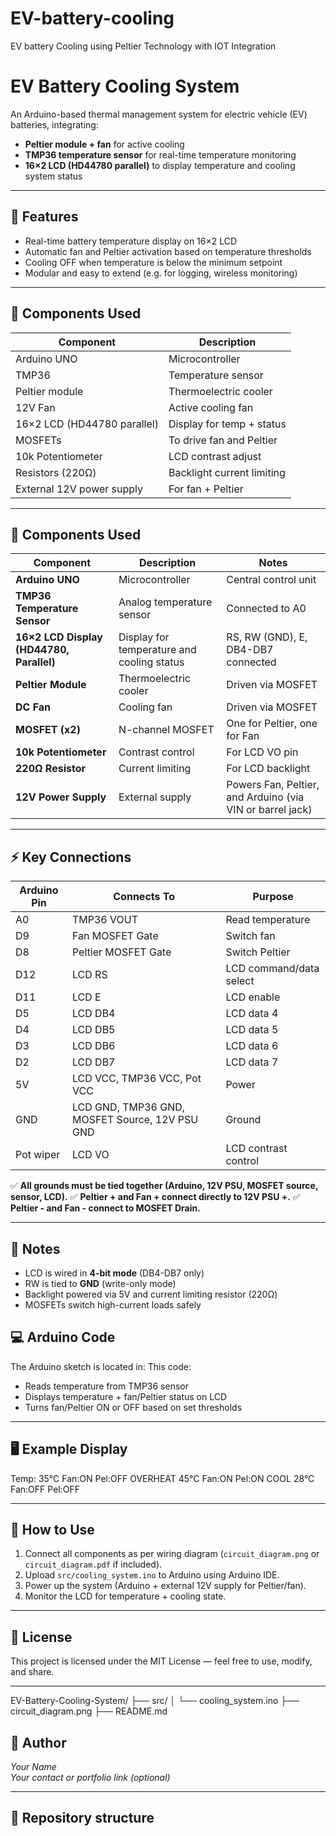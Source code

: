 # EV-battery-cooling
EV battery Cooling using Peltier Technology with IOT Integration
# EV Battery Cooling System

An Arduino-based thermal management system for electric vehicle (EV) batteries, integrating:
- **Peltier module + fan** for active cooling
- **TMP36 temperature sensor** for real-time temperature monitoring
- **16×2 LCD (HD44780 parallel)** to display temperature and cooling system status

---

## 📌 Features
- Real-time battery temperature display on 16×2 LCD
- Automatic fan and Peltier activation based on temperature thresholds
- Cooling OFF when temperature is below the minimum setpoint
- Modular and easy to extend (e.g. for logging, wireless monitoring)

---

## 🔧 Components Used
| Component | Description |
|------------|-------------|
| Arduino UNO | Microcontroller |
| TMP36 | Temperature sensor |
| Peltier module | Thermoelectric cooler |
| 12V Fan | Active cooling fan |
| 16×2 LCD (HD44780 parallel) | Display for temp + status |
| MOSFETs | To drive fan and Peltier |
| 10k Potentiometer | LCD contrast adjust |
| Resistors (220Ω) | Backlight current limiting |
| External 12V power supply | For fan + Peltier |

---

## 📌 Components Used

| Component | Description | Notes |
|------------|-------------|-------|
| **Arduino UNO** | Microcontroller | Central control unit |
| **TMP36 Temperature Sensor** | Analog temperature sensor | Connected to A0 |
| **16×2 LCD Display (HD44780, Parallel)** | Display for temperature and cooling status | RS, RW (GND), E, DB4-DB7 connected |
| **Peltier Module** | Thermoelectric cooler | Driven via MOSFET |
| **DC Fan** | Cooling fan | Driven via MOSFET |
| **MOSFET (x2)** | N-channel MOSFET | One for Peltier, one for Fan |
| **10k Potentiometer** | Contrast control | For LCD VO pin |
| **220Ω Resistor** | Current limiting | For LCD backlight |
| **12V Power Supply** | External supply | Powers Fan, Peltier, and Arduino (via VIN or barrel jack) |

---

## ⚡ Key Connections

| Arduino Pin | Connects To | Purpose |
|-------------|--------------|---------|
| A0 | TMP36 VOUT | Read temperature |
| D9 | Fan MOSFET Gate | Switch fan |
| D8 | Peltier MOSFET Gate | Switch Peltier |
| D12 | LCD RS | LCD command/data select |
| D11 | LCD E | LCD enable |
| D5 | LCD DB4 | LCD data 4 |
| D4 | LCD DB5 | LCD data 5 |
| D3 | LCD DB6 | LCD data 6 |
| D2 | LCD DB7 | LCD data 7 |
| 5V | LCD VCC, TMP36 VCC, Pot VCC | Power |
| GND | LCD GND, TMP36 GND, MOSFET Source, 12V PSU GND | Ground |
| Pot wiper | LCD VO | LCD contrast control |

✅ **All grounds must be tied together (Arduino, 12V PSU, MOSFET source, sensor, LCD).**
✅ **Peltier + and Fan + connect directly to 12V PSU +.**
✅ **Peltier - and Fan - connect to MOSFET Drain.**

---

## 📝 Notes

- LCD is wired in **4-bit mode** (DB4-DB7 only)
- RW is tied to **GND** (write-only mode)
- Backlight powered via 5V and current limiting resistor (220Ω)
- MOSFETs switch high-current loads safely



## 💻 Arduino Code

The Arduino sketch is located in:
This code:
- Reads temperature from TMP36 sensor
- Displays temperature + fan/Peltier status on LCD
- Turns fan/Peltier ON or OFF based on set thresholds

---

## 🖥 Example Display
Temp: 35°C
Fan:ON Pel:OFF
OVERHEAT 45°C
Fan:ON Pel:ON
COOL 28°C
Fan:OFF Pel:OFF

---

## 📝 How to Use
1. Connect all components as per wiring diagram (`circuit_diagram.png` or `circuit_diagram.pdf` if included).
2. Upload `src/cooling_system.ino` to Arduino using Arduino IDE.
3. Power up the system (Arduino + external 12V supply for Peltier/fan).
4. Monitor the LCD for temperature + cooling state.

---

## 📄 License
This project is licensed under the MIT License — feel free to use, modify, and share.

---
EV-Battery-Cooling-System/
├── src/
│ └── cooling_system.ino
├── circuit_diagram.png
├── README.md

## 🙌 Author
*Your Name*  
*Your contact or portfolio link (optional)*

---

## 🏁 Repository structure


